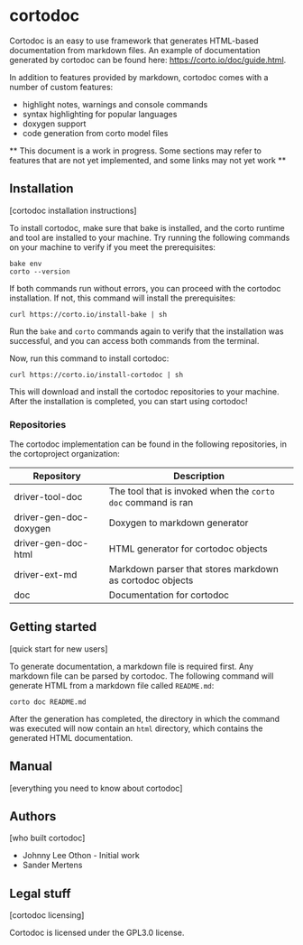 # cortodoc
Cortodoc is an easy to use framework that generates HTML-based documentation from markdown files. An example of documentation generated by cortodoc can be found here: https://corto.io/doc/guide.html.

In addition to features provided by markdown, cortodoc comes with a number of custom features:

- highlight notes, warnings and console commands
- syntax highlighting for popular languages
- doxygen support
- code generation from corto model files

** This document is a work in progress. Some sections may refer to features that are not yet implemented, and some links may not yet work **

## Installation
[cortodoc installation instructions]

To install cortodoc, make sure that bake is installed, and the corto runtime and tool are installed to your machine. Try running the following commands on your machine to verify if you meet the prerequisites:

```
bake env
corto --version
```

If both commands run without errors, you can proceed with the cortodoc installation. If not, this command will install the prerequisites:

```
curl https://corto.io/install-bake | sh
```

Run the `bake` and `corto` commands again to verify that the installation was successful, and you can access both commands from the terminal.

Now, run this command to install cortodoc:

```
curl https://corto.io/install-cortodoc | sh
```

This will download and install the cortodoc repositories to your machine. After the installation is completed, you can start using cortodoc!

### Repositories
The cortodoc implementation can be found in the following repositories, in the cortoproject organization:

Repository | Description
-----------|-------------
driver-tool-doc | The tool that is invoked when the `corto doc` command is ran
driver-gen-doc-doxygen | Doxygen to markdown generator
driver-gen-doc-html | HTML generator for cortodoc objects
driver-ext-md | Markdown parser that stores markdown as cortodoc objects
doc | Documentation for cortodoc

## Getting started
[quick start for new users]

To generate documentation, a markdown file is required first. Any markdown file can be parsed by cortodoc. The following command will generate HTML from a markdown file called `README.md`:

```demo
corto doc README.md
```

After the generation has completed, the directory in which the command was executed will now contain an `html` directory, which contains the generated HTML documentation.

## Manual
[everything you need to know about cortodoc]

## Authors
[who built cortodoc]

- Johnny Lee Othon - Initial work
- Sander Mertens

## Legal stuff
[cortodoc licensing]

Cortodoc is licensed under the GPL3.0 license.
